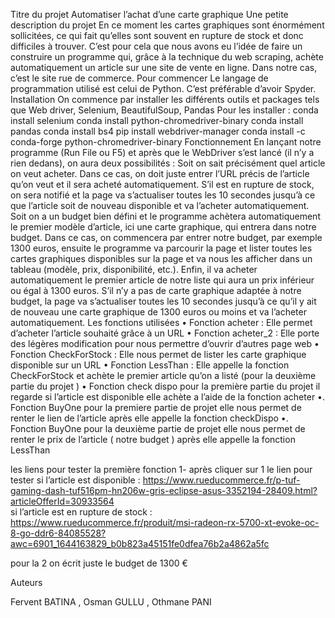 Titre du projet
Automatiser l’achat d’une carte graphique 
Une petite description du projet
En ce moment les cartes graphiques sont énormément sollicitées, ce qui fait qu’elles sont souvent en rupture de stock et donc difficiles à trouver. C’est pour cela que nous avons eu l’idée de faire un construire un programme qui, grâce à la technique du web scraping, achète automatiquement un article sur une site de vente en ligne. Dans notre cas, c’est le site rue de commerce.
Pour commencer
Le langage de programmation utilisé est celui de Python. C’est préférable d’avoir Spyder.
Installation
On commence par installer les différents outils et packages tels que Web driver, Selenium,  BeautifulSoup, Pandas
Pour les installer :
conda install selenium
conda install python-chromedriver-binary
conda install pandas
conda install bs4
pip install webdriver-manager
conda install -c conda-forge python-chromedriver-binary 
Fonctionnement
En lançant notre programme (Run File ou F5) et après que le WebDriver s’est lancé (il n’y a rien dedans), on aura deux possibilités :
Soit on sait précisément quel article on veut acheter. Dans ce cas, on doit juste entrer l’URL précis de l’article qu’on veut et il sera acheté automatiquement. S’il est en rupture de stock, on sera notifié et la page va s’actualiser toutes les 10 secondes jusqu’à ce que l’article soit de nouveau disponible et va l’acheter automatiquement. 
Soit on a un budget bien défini et le programme achètera automatiquement le premier modèle d’article, ici une carte graphique, qui entrera dans notre budget. Dans ce cas, on commencera par entrer notre budget, par exemple 1300 euros, ensuite le programme va parcourir la page et lister toutes les cartes graphiques disponibles sur la page et va nous les afficher dans un tableau (modèle, prix, disponibilité, etc.). Enfin, il va acheter automatiquement le premier article de notre liste qui aura un prix inférieur ou égal à 1300 euros. S’il n’y a pas de carte graphique adaptée à notre budget, la page va s’actualiser toutes les 10 secondes jusqu’à ce qu’il y ait de nouveau une carte graphique de 1300 euros ou moins et va l’acheter automatiquement. 
Les fonctions utilisées 
•	Fonction acheter : Elle permet d’acheter l’article souhaité grâce à un URL
•	Fonction acheter_2 : Elle porte des légères modification pour nous permettre d’ouvrir d’autres page web 
•	Fonction CheckForStock : Elle nous permet de lister les carte graphique disponible sur un URL 
•	Fonction LessThan : Elle appelle la fonction CheckForStock et achète le premier article qu’on a listé (pour la deuxième partie du projet )
•	Fonction check dispo pour la première partie du projet il regarde si l’article est disponible elle achète a l’aide de la fonction acheter 
 •.   Fonction BuyOne pour la premiere partie de projet elle nous permet de renter le lien de l’article après elle appelle la fonction checkDispo 
•.    Fonction BuyOne pour la deuxième partie de projet elle nous permet de renter le prix  de l’article ( notre budget ) après elle appelle la fonction LessThan 



les liens pour tester la première fonction 
1- après cliquer sur 1 le lien pour tester si l’article est disponible  : https://www.rueducommerce.fr/p-tuf-gaming-dash-tuf516pm-hn206w-gris-eclipse-asus-3352194-28409.html?articleOfferId=30933564    
si l’article est en rupture de stock : https://www.rueducommerce.fr/produit/msi-radeon-rx-5700-xt-evoke-oc-8-go-ddr6-84085528?awc=6901_1644163829_b0b823a45151fe0dfea76b2a4862a5fc

pour la 2 on écrit  juste le budget de 1300 €


Auteurs

Fervent BATINA , Osman GULLU , Othmane PANI